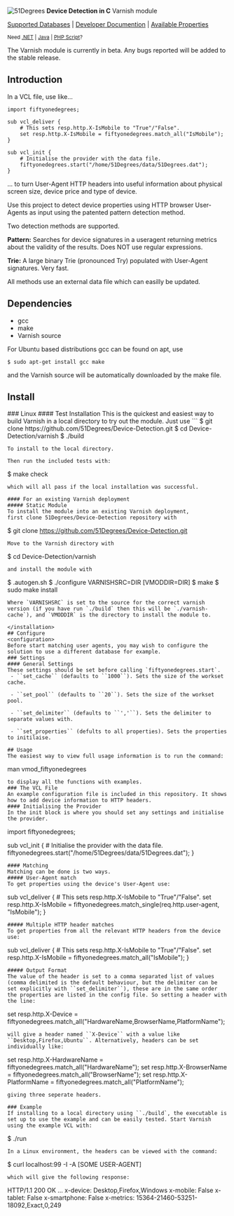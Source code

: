 ![51Degrees](https://51degrees.com/DesktopModules/FiftyOne/Distributor/Logo.ashx?utm_source=github&utm_medium=repository&utm_content=readme_main&utm_campaign=varnish-open-source "THE Fastest and Most Accurate Device Detection") **Device Detection in C** Varnish module

[Supported Databases](https://51degrees.com/compare-data-options?utm_source=github&utm_medium=repository&utm_content=compare-data-options&utm_campaign=varnish-open-source "Different device databases which can be used with 51Degrees device detection") | [Developer Documention](https://51degrees.com/support/documentation?utm_source=github&utm_medium=repository&utm_content=documentation&utm_campaign=varnish-open-source "Full getting started guide and advanced developer documentation") | [Available Properties](https://51degrees.com/resources/property-dictionary?utm_source=github&utm_medium=repository&utm_content=property_dictionary&utm_campaign=varnish-open-source "View all available properties and values")

<sup>Need [.NET](https://github.com/51Degrees/.NET-Device-Detection "THE Fastest and most Accurate device detection for .NET") | [Java](https://github.com/51Degrees/Java-Device-Detection "THE Fastest and most Accurate device detection for Java") | [PHP Script](https://github.com/51Degrees/51Degrees-PHP)?</sup>

The Varnish module is currently in beta. Any bugs reported will be added to the stable release.

## Introduction

In a VCL file, use like...
```varnish
import fiftyonedegrees;

sub vcl_deliver {
    # This sets resp.http.X-IsMobile to "True"/"False".
    set resp.http.X-IsMobile = fiftyonedegrees.match_all("IsMobile");
}

sub vcl_init {
    # Initialise the provider with the data file.
	fiftyonedegrees.start("/home/51Degrees/data/51Degrees.dat");
}
```
... to turn User-Agent HTTP headers into useful information about physical screen size, device price and type of device.

Use this project to detect device properties using HTTP browser User-Agents as input using the patented pattern detection method.

Two detection methods are supported.

**Pattern:**  Searches for device signatures in a useragent returning metrics about the validity of the results. Does NOT use regular expressions.

**Trie:** A large binary Trie (pronounced Try) populated with User-Agent signatures. Very fast.

All methods use an external data file which can easilly be updated.

## Dependencies
- gcc
- make
- Varnish source

For Ubuntu based distributions gcc can be found on apt, use
```
$ sudo apt-get install gcc make
```
and the Varnish source will be automatically downloaded by the make file.

## Install
<installation>
### Linux
#### Test Installation
This is the quickest and easiest way to build Varnish in a local directory to try out the module. Just use
```
$ git clone https://github.com/51Degrees/Device-Detection.git
$ cd Device-Detection/varnish
$ ./build

```
To install to the local directory.

Then run the included tests with:
```
$ make check
```
which will all pass if the local installation was successful.

#### For an existing Varnish deployment
##### Static Module
To install the module into an existing Varnish deployment,
first clone 51Degrees/Device-Detection repository with
```
$ git clone https://github.com/51Degrees/Device-Detection.git
```
Move to the Varnish directory with
```
$ cd Device-Detection/varnish
```
and install the module with
```
$ .autogen.sh
$ ./configure VARNISHSRC=DIR [VMODDIR=DIR]
$ make
$ sudo make install

```
Where `VARNISHSRC` is set to the source for the correct varnish version (if you have run `./build` then this will be `./varnish-cache`), and `VMODDIR` is the directory to install the module to.

</installation>
## Configure
<configuration>
Before start matching user agents, you may wish to configure the solution to use a different database for example.
### Settings
#### General Settings
These settings should be set before calling `fiftyonedegrees.start`.
 - ``set_cache`` (defaults to ``1000``). Sets the size of the workset cache.
 
 - ``set_pool`` (defaults to ``20``). Sets the size of the workset pool.
 
 - ``set_delimiter`` (defaults to ``','``). Sets the delimiter to separate values with.
 
 - ``set_properties`` (defults to all properties). Sets the properties to initilaise.

## Usage
The easiest way to view full usage information is to run the command:
```
man vmod_fiftyonedegrees
```
to display all the functions with examples.
### The VCL File
An example configuration file is included in this repository. It shows how to add device information to HTTP headers.
#### Initialising the Provider
In the init block is where you should set any settings and initialise the provider.
```
import fiftyonedegrees;

sub vcl_init {
    # Initialise the provider with the data file.
    fiftyonedegrees.start("/home/51Degrees/data/51Degrees.dat");
}
```
#### Matching
Matching can be done is two ways.
##### User-Agent match
To get properties using the device's User-Agent use:
```
sub vcl_deliver {
        # This sets resp.http.X-IsMobile to "True"/"False".
        set resp.http.X-IsMobile = fiftyonedegrees.match_single(req.http.user-agent, "IsMobile");
}
```
##### Multiple HTTP header matches
To get properties from all the relevant HTTP headers from the device use:
```
sub vcl_deliver {
        # This sets resp.http.X-IsMobile to "True"/"False".
        set resp.http.X-IsMobile = fiftyonedegrees.match_all("IsMobile");
}
```
##### Output Format
The value of the header is set to a comma separated list of values (comma delimited is the default behaviour, but the delimiter can be set explicitly with ``set_delimiter``), these are in the same order the properties are listed in the config file. So setting a header with the line:
```
set resp.http.X-Device = fiftyonedegrees.match_all("HardwareName,BrowserName,PlatformName");
```
will give a header named ``X-Device`` with a value like ``Desktop,Firefox,Ubuntu``. Alternatively, headers can be set individually like:
```
set resp.http.X-HardwareName = fiftyonedegrees.match_all("HardwareName");
set resp.http.X-BrowserName = fiftyonedegrees.match_all("BrowserName");
set resp.http.X-PlatformName = fiftyonedegrees.match_all("PlatformName");
```
giving three seperate headers.

### Example
If installing to a local directory using ``./build`, the executable is set up to use the example and can be easily tested. Start Varnish using the example VCL with:
```
$ ./run
```
In a Linux environment, the headers can be viewed with the command:
```
$ curl localhost:99 -I -A [SOME USER-AGENT]
```
which will give the following response:
```
HTTP/1.1 200 OK
...
x-device: Desktop,Firefox,Windows
x-mobile: False
x-tablet: False
x-smartphone: False
x-metrics: 15364-21460-53251-18092,Exact,0,249
```
